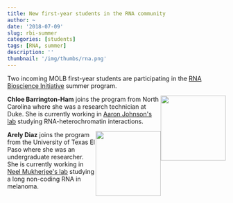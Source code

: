 ```yaml
---
title: New first-year students in the RNA community
author: ~
date: '2018-07-09'
slug: rbi-summer
categories: [students]
tags: [RNA, summer]
description: ''
thumbnail: '/img/thumbs/rna.png'
---
```


Two incoming MOLB first-year students are participating in the [RNA Bioscience Initiative](http://rnabio.co) summer program.

<!--more-->

<img src="/img/students/chloe.png" style="float: right" width="150px"/>

**Chloe Barrington-Ham** joins the program from North Carolina where she was a research technician at Duke. She is currently working in [Aaron Johnson's lab](https://www.ajlab.org/) studying RNA-heterochromatin interactions.

<img src="/img/students/arely.png" style="float: right" width="150px"/>

**Arely Diaz** joins the program from the University of Texas El Paso where she was an undergraduate researcher. She is currently working in [Neel Mukherjee's lab](https://nmukherjee.github.io/index.html) studying a long non-coding RNA in melanoma.